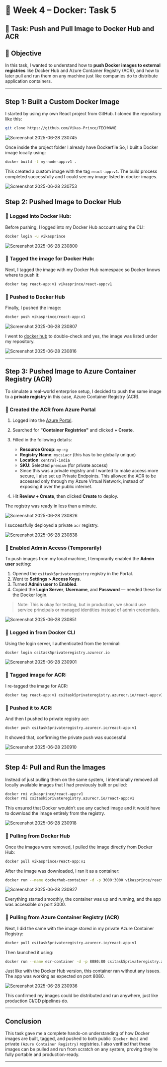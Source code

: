 # 🐳 Week 4 – Docker: Task 5

## 📌 Task: Push and Pull Image to Docker Hub and ACR

## 🎯 Objective

In this task, I wanted to understand how to **push Docker images to external registries** like Docker Hub and Azure Container Registry (ACR), and how to later pull and run them on any machine just like companies do to distribute application containers.

---

## Step 1: Built a Custom Docker Image

I started by using my own React project from GitHub. I cloned the repository like this:

```bash
git clone https://github.com/Vikas-Prince/TECHWAVE
```

![Screenshot 2025-06-28 230745](https://github.com/user-attachments/assets/128b6137-5d92-447b-9e54-187623376bc6)


Once inside the project folder I already have Dockerfile So, I built a Docker image locally using:

```bash
docker build -t my-node-app:v1 .
```

This created a custom image with the tag `react-app:v1`. The build process completed successfully and I could see my image listed in docker images.

![Screenshot 2025-06-28 230753](https://github.com/user-attachments/assets/fb7d521b-b579-4af6-ba4e-0ea9c5b6982e)


## Step 2: Pushed Image to Docker Hub

### 🔹 Logged into Docker Hub:

Before pushing, I logged into my Docker Hub account using the CLI:

```bash
docker login -u vikasprince
```

![Screenshot 2025-06-28 230800](https://github.com/user-attachments/assets/88b330e5-95b3-40f1-9051-ed7038ebecb7)

### 🔹 Tagged the image for Docker Hub:

Next, I tagged the image with my Docker Hub namespace so Docker knows where to push it:

```bash
docker tag react-app:v1 vikasprince/react-app:v1
```

### 🔹 Pushed to Docker Hub

Finally, I pushed the image:

```bash
docker push vikasprince/react-app:v1
```

![Screenshot 2025-06-28 230807](https://github.com/user-attachments/assets/d6599230-81cb-4cc8-9940-c4d2575e5b81)


I went to [docker hub](https://hub.docker.com/) to double-check and yes, the image was listed under my repository.

![Screenshot 2025-06-28 230816](https://github.com/user-attachments/assets/ca0fbeb1-cd89-4055-ae0c-002a005d17d8)


---

## Step 3: Pushed Image to Azure Container Registry (ACR)

To simulate a real-world enterprise setup, I decided to push the same image to a **private registry**  in this case, Azure Container Registry (ACR).

### 🔹 Created the ACR from Azure Portal

1. Logged into the [Azure Portal](https://portal.azure.com).
2. Searched for **"Container Registries"** and clicked **+ Create**.
3. Filled in the following details:
   - **Resource Group**: `my-rg`
   - **Registry Name**: `mycsiacr` (this has to be globally unique)
   - **Location**: `central-india`
   - **SKU**: Selected `premium` (for private access)
   - Since this was a private registry and I wanted to make access more secure, I also set up Private Endpoints. This allowed the ACR to be accessed only through my Azure Virtual Network, instead of exposing it over the public internet.

4. Hit **Review + Create**, then clicked **Create** to deploy.

The registry was ready in less than a minute.

![Screenshot 2025-06-28 230826](https://github.com/user-attachments/assets/5ae91344-d124-4022-8abd-be1308e5b67f)


I successfully deployed a private `acr` registry.

![Screenshot 2025-06-28 230838](https://github.com/user-attachments/assets/d4a2f32f-6141-4e3d-8804-67cc77970e73)

### 🔹 Enabled Admin Access (Temporarily)

To push images from my local machine, I temporarily enabled the **Admin user** setting:

1. Opened the `csitask5privateregistry` registry in the Portal.
2. Went to **Settings > Access Keys**.
3. Turned **Admin user** to **Enabled**.
4. Copied the **Login Server**, **Username**, and **Password** — needed these for the Docker login.

> Note: This is okay for testing, but in production, we should use service principals or managed identities instead of admin credentials.

![Screenshot 2025-06-28 230851](https://github.com/user-attachments/assets/c8fe7ad6-257b-4710-98e0-b8c93a820fcf)


### 🔹 Logged in from Docker CLI

Using the login server, I authenticated from the terminal:

```bash
docker login csitask5privateregistry.azurecr.io
```

![Screenshot 2025-06-28 230901](https://github.com/user-attachments/assets/eadfb295-e31c-438c-8450-7c06a21021fc)

### 🔹 Tagged image for ACR:

I re-tagged the image for ACR:

```bash
docker tag react-app:v1 csitask5privateregistry.azurecr.io/react-app:v1
```

### 🔹 Pushed it to ACR:

And then I pushed to private registry acr:

```bash
docker push csitask5privateregistry.azurecr.io/react-app:v1
```

It showed that, confirming the private push was successful

![Screenshot 2025-06-28 230910](https://github.com/user-attachments/assets/52e97c96-aca3-4789-ad8d-d272db638cf3)


---

## Step 4: Pull and Run the Images

Instead of just pulling them on the same system, I intentionally removed all locally available images that I had previously built or pulled:

```bash
docker rmi vikasprince/react-app:v1
docker rmi csitask5privateregistry.azurecr.io/react-app:v1
```

This ensured that Docker wouldn’t use any cached image and it would have to download the image entirely from the registry.

![Screenshot 2025-06-28 230918](https://github.com/user-attachments/assets/9457a11a-7135-4566-a466-2c4c657c5911)


### 🔹 Pulling from Docker Hub

Once the images were removed, I pulled the image directly from Docker Hub:

```bash
docker pull vikasprince/react-app:v1
```

After the image was downloaded, I ran it as a container:

```bash
docker run --name dockerhub-container -d -p 3000:3000 vikasprince/react-app:v1
```

![Screenshot 2025-06-28 230927](https://github.com/user-attachments/assets/89988438-e7e3-4ac2-bb3a-2bf9d9adac00)


Everything started smoothly, the container was up and running, and the app was accessible on port 3000.

### 🔹 Pulling from Azure Container Registry (ACR)

Next, I did the same with the image stored in my private Azure Container Registry:

```bash
docker pull csitask5privateregistry.azurecr.io/react-app:v1
```

Then launched it using:

```bash
docker run --name ecr-container -d -p 8080:80 csitask5privateregistry.azurecr.io/react-app:v1
```

Just like with the Docker Hub version, this container ran without any issues. The app was working as expected on port 8080.

![Screenshot 2025-06-28 230936](https://github.com/user-attachments/assets/d6a81590-dcfc-4bde-a1c2-6b8cbda3ffea)

This confirmed my images could be distributed and run anywhere, just like production CI/CD pipelines do.

---

## Conclusion

This task gave me a complete hands-on understanding of how Docker images are built, tagged, and pushed to both public `(Docker Hub)` and private `(Azure Container Registry)` registries. I also verified that these images can be pulled and run from scratch on any system, proving they're fully portable and production-ready. 

---
